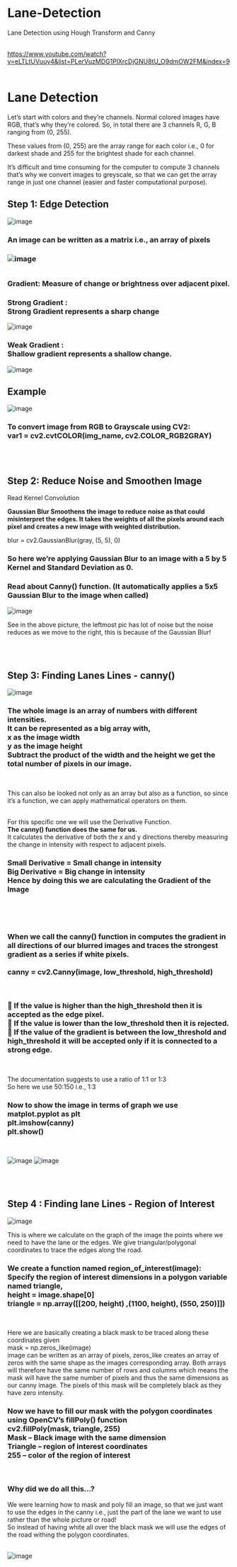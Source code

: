 # Lane-Detection
Lane Detection using Hough Transform and Canny <br> <br>


https://www.youtube.com/watch?v=eLTLtUVuuy4&list=PLerVuzMDG1PlXrcDjGNU8tU_O9dmOW2FM&index=9 <br><br>


<h1> Lane Detection </h1>
Let’s start with colors and they’re channels.
Normal colored images have RGB, that’s why they’re colored. So, in total there are 3 channels R, G, B ranging from (0, 255).

These values from (0, 255) are the array range for each color i.e., 0 for darkest shade and 255 for the brightest shade for each channel.

It’s difficult and time consuming for the computer to compute 3 channels that’s why we convert images to greyscale, so that we can get the array range in just one channel (easier and faster computational purpose).

<h2> Step 1: Edge Detection </h2>

![image](https://user-images.githubusercontent.com/87309254/179006085-614f3efe-24f4-4e87-a116-10c720e086c9.png)

<h3> An image can be written as a matrix i.e., an array of pixels <h3>

![image](https://user-images.githubusercontent.com/87309254/179006163-9750ec7a-af0c-4976-a4b3-8ac3e2a91052.png)

<br> Gradient: Measure of change or brightness over adjacent pixel. <br>

<h3> Strong Gradient : <br>
Strong Gradient represents a sharp change  </h3>

![image](https://user-images.githubusercontent.com/87309254/179006608-b8edbd04-25b9-4afd-814c-6269f2f45800.png) <br>

<h3> Weak Gradient : <br>
Shallow gradient represents a shallow change. </h3> 

![image](https://user-images.githubusercontent.com/87309254/179006655-a915e15b-2aec-425f-aaeb-713b4ee8dc96.png) <br> 


<h2 >Example </h2>

![image](https://user-images.githubusercontent.com/87309254/179006693-1b782ad4-9873-4905-bdde-fbecd7084890.png)

<h3> To convert image from RGB to Grayscale using CV2: <br>
var1 = cv2.cvtCOLOR(img_name, cv2.COLOR_RGB2GRAY) </h3> <br> <br>


<h2> Step 2: Reduce Noise and Smoothen Image </h2>

Read Kernel Convolution 

<b> Gaussian Blur Smoothens the image to reduce noise as that could misinterpret the edges.
It takes the weights of all the pixels around each pixel and creates a new image with weighted distribution. </b>

blur = cv2.GaussianBlur(gray, (5, 5), 0) <br>
<h3> So here we’re applying Gaussian Blur to an image with a 5 by 5 Kernel and Standard Deviation as 0. </h3>

<h3> Read about Canny() function. (It automatically applies a 5x5 Gaussian Blur to the image when called) </h3>

![image](https://user-images.githubusercontent.com/87309254/179008948-80e97400-9b2f-40b1-8e42-254d9148035c.png)
 
See in the above picture, the leftmost pic has lot of noise but the noise reduces as we move to the right, this is because of the Gaussian Blur! <br> <br>


<br> <h2> Step 3: Finding Lanes Lines - canny() </h2>

![image](https://user-images.githubusercontent.com/87309254/179009680-ed0e9cb1-913a-4a8c-b3f6-eca06c85f02f.png)

<h3 >The whole image is an array of numbers with different intensities.<br>
It can be represented as a big array with, <br>
x as the image width  <br>
y as the image height<br>
Subtract the product of the width and the height we get the total number of pixels in our image. </h3> <br>


This can also be looked not only as an array but also as a function, so since it’s a function, we can apply mathematical operators on them. <br> <br>

For this specific one we will use the Derivative Function. <br>
<b> The canny() function does the same for us. </b> <br>
It calculates the derivative of both the x and y directions thereby measuring the change in intensity with respect to adjacent pixels. <br>

<h3> Small Derivative = Small change in intensity <br>
Big Derivative = Big change in intensity <br>
Hence by doing this we are calculating the Gradient of the Image </h3> <br>



<br> <h3> When we call the canny() function in computes the gradient in all directions of our blurred images and traces the strongest gradient as a series if white pixels. <br> <br>
canny = cv2.Canny(image, low_threshold, high_threshold) </h3> <br>

<h3> 	If the value is higher than the high_threshold then it is accepted as the edge pixel. <br>
	If the value is lower than the low_threshold then it is rejected. <br>
	If the value of the gradient is between the low_threshold and high_threshold it will be accepted only if it is connected to a strong edge. </h3> <br>

The documentation suggests to use a ratio of 1:1 or 1:3 <br>
So here we use 50:150 i.e., 1:3 <br>

<h3> Now to show the image in terms of graph we use matplot.pyplot as plt <br>
plt.imshow(canny) <br>
plt.show() </h3> <br>

![image](https://user-images.githubusercontent.com/87309254/179012303-bd7d0484-c61a-406d-abb8-88be7b824447.png)
![image](https://user-images.githubusercontent.com/87309254/179012322-c84e2c77-15c6-4eb7-b5c9-41bdaf9c3f9c.png)  

<br>
<br>
 
<h2> Step 4 : Finding lane Lines - Region of Interest	</h2>

![image](https://user-images.githubusercontent.com/87309254/179013580-dd9611c2-222c-4ac7-867d-4b5037590eaa.png)
 
This is where we calculate on the graph of the image the points where we need to have the lane or the edges.
We give triangular/polygonal coordinates to trace the edges along the road. <br>

<h3> We create a function named region_of_interest(image): <br>
Specify the region of interest dimensions in a polygon variable named triangle,  <br>
height = image.shape[0] <br>
triangle = np.array([[200, height) ,(1100, height), (550, 250)]]) </h3> <br>

Here we are basically creating a black mask to be traced along these coordinates given <br>
mask = np.zeros_like(image) <br>
image can be written as an array of pixels, zeros_like creates an array of zeros with the same shape as the images corresponding array.  Both arrays will therefore have the same number of rows and columns which means the mask will have the same number of pixels and thus the same dimensions as our canny image. The pixels of this mask will be completely black as they have zero intensity. <br>


<h3> Now we have to fill our mask with the polygon coordinates using OpenCV’s fillPoly() function <br>
cv2.fillPoly(mask, triangle, 255) <br>
Mask – Black image with the same dimension <br>
Triangle – region of interest coordinates <br>
255 – color of the region of interest </h3> <br>

<h3> Why did we do all this…? </h3>
We were learning how to mask and poly fill an image, so that we just want to use the edges in the canny i.e., just the part of the lane we want to use rather than the whole picture or road! <br>
So instead of having white all over the black mask we will use the edges of the road withing the polygon coordinates. <br> <br>

![image](https://user-images.githubusercontent.com/87309254/179014483-d6ec76eb-6e90-480f-b9a4-f1dbf42c6571.png)


